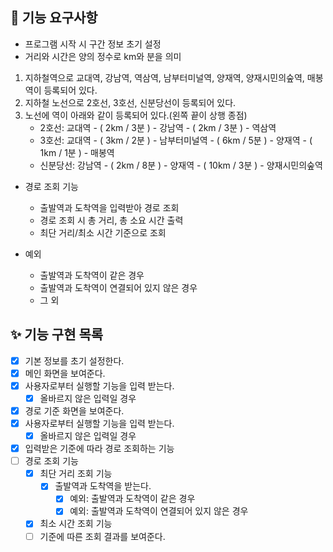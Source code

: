 ## 🎈 기능 요구사항
- 프로그램 시작 시 구간 정보 초기 설정
- 거리와 시간은 양의 정수로 km와 분을 의미
1. 지하철역으로 교대역, 강남역, 역삼역, 남부터미널역, 양재역, 양재시민의숲역, 매봉역이 등록되어 있다.
2. 지하철 노선으로 2호선, 3호선, 신분당선이 등록되어 있다.
3. 노선에 역이 아래와 같이 등록되어 있다.(왼쪽 끝이 상행 종점)
    - 2호선: 교대역 - ( 2km / 3분 ) - 강남역 - ( 2km / 3분 ) - 역삼역
    - 3호선: 교대역 - ( 3km / 2분 ) - 남부터미널역 - ( 6km / 5분 ) - 양재역 - ( 1km / 1분 ) - 매봉역
    - 신분당선: 강남역 - ( 2km / 8분 ) - 양재역 - ( 10km / 3분 ) - 양재시민의숲역

- 경로 조회 기능 
  - 출발역과 도착역을 입력받아 경로 조회
  - 경로 조회 시 총 거리, 총 소요 시간 출력
  - 최단 거리/최소 시간 기준으로 조회

- 예외 
  - 출발역과 도착역이 같은 경우
  - 출발역과 도착역이 연결되어 있지 않은 경우
  - 그 외
  
## ✨ 기능 구현 목록
- [X] 기본 정보를 초기 설정한다.
- [X] 메인 화면을 보여준다.
- [X] 사용자로부터 실행할 기능을 입력 받는다.
  - [X] 올바르지 않은 입력일 경우
- [X] 경로 기준 화면을 보여준다.
- [X] 사용자로부터 실행할 기능을 입력 받는다.
  - [X] 올바르지 않은 입력일 경우
- [X] 입력받은 기준에 따라 경로 조회하는 기능
- [ ] 경로 조회 기능
  - [X] 최단 거리 조회 기능
    - [X] 출발역과 도착역을 받는다.
       - [X] 예외: 출발역과 도착역이 같은 경우 
       - [X] 예외: 출발역과 도착역이 연결되어 있지 않은 경우
  - [X] 최소 시간 조회 기능
  - [ ] 기준에 따른 조회 결과를 보여준다.